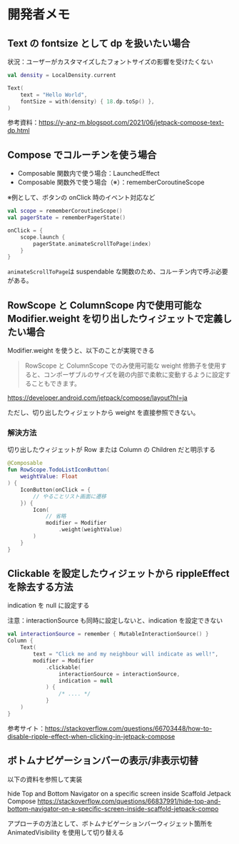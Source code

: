# 開発者メモ

## Text の fontsize として dp を扱いたい場合

状況：ユーザーがカスタマイズしたフォントサイズの影響を受けたくない

```kotlin
val density = LocalDensity.current

Text(
    text = "Hello World",
    fontSize = with(density) { 18.dp.toSp() },
) 
```

参考資料：https://y-anz-m.blogspot.com/2021/06/jetpack-compose-text-dp.html

## Compose でコルーチンを使う場合

- Composable 関数内で使う場合：LaunchedEffect
- Composable 関数外で使う場合（※）：rememberCoroutineScope

※例として、ボタンの onClick 時のイベント対応など

```kotlin
val scope = rememberCoroutineScope()
val pagerState = rememberPagerState()

onClick = {
    scope.launch {
        pagerState.animateScrollToPage(index)
    }
}
```

`animateScrollToPage`は suspendable な関数のため、コルーチン内で呼ぶ必要がある。

## RowScope と ColumnScope 内で使用可能な Modifier.weight を切り出したウィジェットで定義したい場合

Modifier.weight を使うと、以下のことが実現できる

> RowScope と ColumnScope でのみ使用可能な weight 修飾子を使用すると、コンポーザブルのサイズを親の内部で柔軟に変動するように設定することもできます。

https://developer.android.com/jetpack/compose/layout?hl=ja

ただし、切り出したウィジェットから weight を直接参照できない。

### 解決方法

切り出したウィジェットが Row または Column の Children だと明示する

```kotlin
@Composable
fun RowScope.TodoListIconButton(
    weightValue: Float
) {
    IconButton(onClick = {
        // やることリスト画面に遷移
    }) {
        Icon(
            // 省略
            modifier = Modifier
                .weight(weightValue)
        )
    }
}
```

## Clickable を設定したウィジェットから rippleEffect を除去する方法

indication を null に設定する

注意：interactionSource も同時に設定しないと、indication を設定できない

```kotlin
val interactionSource = remember { MutableInteractionSource() }
Column {
    Text(
        text = "Click me and my neighbour will indicate as well!",
        modifier = Modifier
            .clickable(
                interactionSource = interactionSource,
                indication = null
            ) {
                /* .... */
            }
    )
}
```

参考サイト：https://stackoverflow.com/questions/66703448/how-to-disable-ripple-effect-when-clicking-in-jetpack-compose

## ボトムナビゲーションバーの表示/非表示切替

以下の資料を参照して実装

hide Top and Bottom Navigator on a specific screen inside Scaffold Jetpack Compose
https://stackoverflow.com/questions/66837991/hide-top-and-bottom-navigator-on-a-specific-screen-inside-scaffold-jetpack-compo

アプローチの方法として、ボトムナビゲーションバーウィジェット箇所を AnimatedVisibility を使用して切り替える